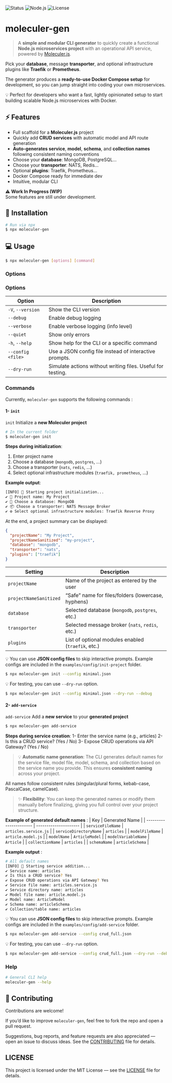 ![Status](https://img.shields.io/badge/status-WIP-yellow) ![Node.js](https://img.shields.io/badge/node-%3E%3D20-brightgreen) ![License](https://img.shields.io/badge/license-MIT-lightgrey)

# moleculer-gen

> A **simple and modular CLI generator** to quickly create a functional **Node.js microservices project** with an operational API service, powered by [Moleculer.js](https://moleculer.services/). 


Pick your **database**, message **transporter**, and optional infrastructure plugins like **Traefik** or **Prometheus**.  

The generator produces a **ready-to-use Docker Compose setup** for development, so you can jump straight into coding your own microservices.

💡 Perfect for developers who want a fast, lightly opinionated setup to start building scalable Node.js microservices with Docker.

## ⚡ Features

- Full scaffold for a **Moleculer.js** project
- Quickly add **CRUD services** with automatic model and API route generation
- **Auto-generates service**, **model**, **schema**, and **collection names** following consistent naming conventions
- Choose your **database**: MongoDB, PostgreSQL…
- Choose your **transporter**: NATS, Redis…
- Optional **plugins**: Traefik, Prometheus…
- Docker Compose ready for immediate dev
- Intuitive, modular CLI


⚠️ **Work In Progress (WIP)**  
Some features are still under development.

## 🚀 Installation
```sh
# Run via npx
$ npx moleculer-gen
```

## 💻 Usage
```sh
$ npx moleculer-gen [options] [command]
```

### Options

### Options

| Option            | Description                                                      |
| ----------------- | ---------------------------------------------------------------- |
| `-V`, `--version` | Show the CLI version                                             |
| `--debug`         | Enable debug logging                                             |
| `--verbose`       | Enable verbose logging (info level)                              |
| `--quiet`         | Show only errors                                                 |
| `-h`, `--help`    | Show help for the CLI or a specific command                      |
| `--config <file>` | Use a JSON config file instead of interactive prompts.           |
| `--dry-run`       | Simulate actions without writing files. Useful for testing.      |

### Commands

Currently, ``moleculer-gen`` supports the following commands :

#### 1- ``init`` 

``init`` Initialize a **new Moleculer project**
```sh
# In the current folder
$ moleculer-gen init
```

**Steps during initialization**:
1. Enter project name
2. Choose a database (``mongodb``, ``postgres``, …)
3. Choose a transporter (``nats``, ``redis``, …)
4. Select optional infrastructure modules (``traefik, prometheus``, …)

**Example output**:
```sh
[INFO] 🚀 Starting project initialization...
✔ 🧱 Project name: My Project
✔ 💾 Choose a database: MongoDB
✔ 📦 Choose a transporter: NATS Message Broker
✔ ⚙️ Select optional infrastructure modules: Traefik Reverse Proxy
```
At the end, a project summary can be displayed:
```json
{
  "projectName": "My Project",
  "projectNameSanitized": "my-project",
  "database": "mongodb",
  "transporter": "nats",
  "plugins": ["traefik"]
}
```

| Setting                | Description                                        |
| ---------------------- | -------------------------------------------------- |
| `projectName`          | Name of the project as entered by the user         |
| `projectNameSanitized` | “Safe” name for files/folders (lowercase, hyphens) |
| `database`             | Selected database (`mongodb`, `postgres`, etc.)    |
| `transporter`          | Selected message broker (`nats`, `redis`, etc.)    |
| `plugins`              | List of optional modules enabled (`traefik`, etc.) |

💡 You can use **JSON config files** to skip interactive prompts. Example configs are included in the ``examples/config/init-project`` folder.

```bash
$ npx moleculer-gen init --config minimal.json
```

💡 For testing, you can use ``--dry-run`` option.

```bash
$ npx moleculer-gen init --config minimal.json --dry-run --debug
```


#### 2- ``add-service``

``add-service`` Add a **new service** to your **generated project**

```sh
$ npx moleculer-gen add-service
```

**Steps during service creation**:
1- Enter the service name (e.g., articles)
2- Is this a CRUD service? (Yes / No)
3- Expose CRUD operations via API Gateway? (Yes / No)

> 💡 **Automatic name generation**:
The CLI generates default names for the service file, model file, model, schema, and collection based on the service name you provide. This ensures **consistent naming** across your project. 

All names follow consistent rules (singular/plural forms, kebab-case, PascalCase, camelCase).

>✨ **Flexibility**: You can keep the generated names or modify them manually before finalizing, giving you full control over your project structure.

**Example of generated default names** :
| Key                    | Generated Name        |
| ---------------------- | --------------------- |
| `serviceFileName`      | `articles.service.js` |
| `serviceDirectoryName` | `articles`            |
| `modelFileName`        | `article.model.js`    |
| `modelName`            | `ArticleModel`        |
| `modelVariableName`    | `Article`             |
| `collectionName`       | `articles`            |
| `schemaName`           | `articleSchema`       |


**Example output** :
```sh
# All default names
[INFO] 🚀 Starting service addition...
✔ Service name: articles
✔ Is this a CRUD service? Yes
✔ Expose CRUD operations via API Gateway? Yes
✔ Service file name: articles.service.js
✔ Service directory name: articles
✔ Model file name: article.model.js
✔ Model name: ArticleModel
✔ Schema name: articleSchema
✔ Collection/table name: articles
```

💡 You can use **JSON config files** to skip interactive prompts. Example configs are included in the ``examples/config/add-service`` folder.

```bash
$ npx moleculer-gen add-service --config crud_full.json
```

💡 For testing, you can use ``--dry-run`` option.

```bash
$ npx moleculer-gen add-service --config crud_full.json --dry-run --debug
```

### Help
```sh
# General CLI help
moleculer-gen --help
```
## 🤝 Contributing

Contributions are welcome!  

If you’d like to improve `moleculer-gen`, feel free to fork the repo and open a pull request.

Suggestions, bug reports, and feature requests are also appreciated — open an issue to discuss ideas. See the [CONTRIBUTING](./CONTRIBUTING.md) file for details.

## LICENSE

This project is licensed under the MIT License — see the [LICENSE](./LICENSE) file for details.